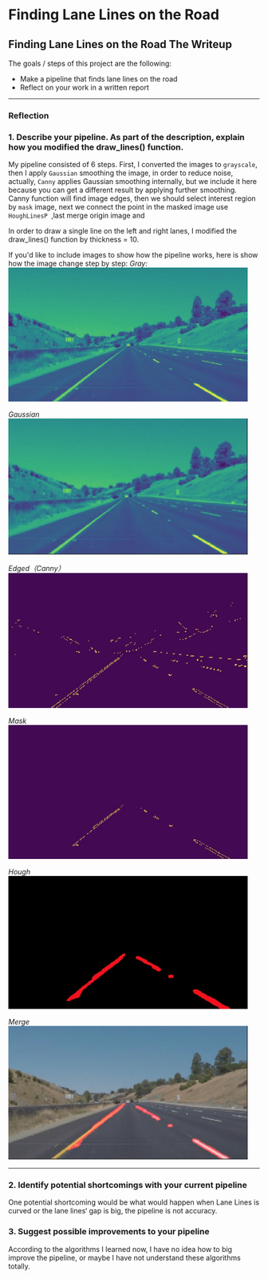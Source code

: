 # **Finding Lane Lines on the Road**

**Finding Lane Lines on the Road**
The Writeup
---
The goals / steps of this project are the following:
* Make a pipeline that finds lane lines on the road
* Reflect on your work in a written report


---

### Reflection

### 1. Describe your pipeline. As part of the description, explain how you modified the draw\_lines() function.

My pipeline consisted of 6 steps. First, I converted the images to `grayscale`, then I apply `Gaussian` smoothing the image, in order to reduce noise, actually, `Canny` applies Gaussian smoothing internally, but we include it here because you can get a different result by applying further smoothing. Canny function will find image edges, then we should  select interest region by  `mask`  image, next we connect the point  in the masked image use `HoughLinesP `,last merge origin image and 

In order to draw a single line on the left and right lanes, I modified the draw\_lines() function by thickness = 10.

If you'd like to include images to show how the pipeline works, here is show how the image change step by step:
*Gray:*
<img src="write_img/grayed.jpeg" width="480" alt="Combined Image" />

*Gaussian*
<img src="write_img/gaussian.jpeg" width="480" alt="Combined Image" />

*Edged（Canny）*
<img src="write_img/edged.jpeg" width="480" alt="Combined Image" />

*Mask*
<img src="write_img/masked.jpeg" width="480" alt="Combined Image" />

*Hough*
<img src="write_img/lined.jpeg" width="480" alt="Combined Image" />

*Merge*
<img src="write_img/weighted.jpeg" width="480" alt="Combined Image" />


---

### 2. Identify potential shortcomings with your current pipeline

One potential shortcoming would be what would happen when Lane Lines is curved or the lane lines‘ gap is big, the pipeline is not accuracy. 

### 3. Suggest possible improvements to your pipeline
According to the algorithms I learned  now, I have no idea how to big improve the pipeline, or maybe I have not understand these algorithms totally.  




